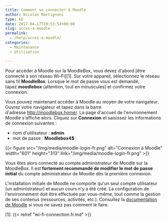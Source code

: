 ```yaml
---
title: Comment se connecter à Moodle
author: Nicolas Martignoni
type: kb
date: 2017-04-17T19:53:54+00:00
slug: acces-a-moodle
permalink:
  - /help/acces-a-moodle/
categories:
  - Maintenance
  - Utilisation

---
```

Pour accéder à Moodle sur la MoodleBox, vous devez d'abord [être connecté à son réseau Wi-Fi][1]. Sur votre appareil, sélectionnez le réseau sans fil __MoodleBox__. Lorsque le mot de passe vous est demandé, tapez __moodlebox__ (attention, tout en minuscules) et confirmez votre connexion.

Vous pouvez maintenant accéder à Moodle au moyen de votre navigateur. Ouvrez votre navigateur et tapez dans la barre d'adresse <a href="http://moodlebox.home/" target="_blank" rel="noopener">http://moodlebox.home/</a>. La page d'accueil de l'environnement Moodle s'affiche alors. Cliquez sur __Connexion__ et saisissez les informations de connexion suivantes :

  * nom d'utilisateur : __admin__
  * mot de passe : __Moodlebox4$__

{{< figure src="/img/media/moodle-login-fr.png" alt="Connexion à Moodle" width="601" height="313" link="/img/media/moodle-login-fr.png" >}}

Vous êtes alors connecté au compte administrateur de Moodle sur la MoodleBox. Il est __fortement recommandé de modifier le mot de passe initial__ du compte administrateur de Moodle dès la première connexion.

L'installation initiale de Moodle ne comporte qu'un seul compte utilisateur (un administrateur) et aucun cours n'y a été créé. La configuration de l'environnement doit être effectuée par vous-même, tout comme la gestion de ses contenus (ressources, activités, etc.). Consultez la <a href="https://docs.moodle.org/fr/Guide_rapide_d'administration" target="_blank" rel="noopener">documentation de Moodle</a> si vous ne savez pas comment le faire.

 [1]: {{< relref "wi-fi-connection.fr.md" >}}
